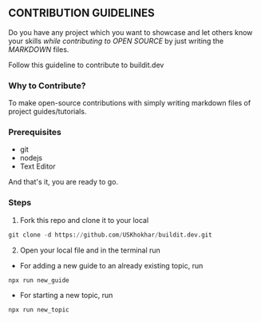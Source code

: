## CONTRIBUTION GUIDELINES

Do you have any project which you want to showcase and let others know your skills *while contributing to OPEN SOURCE* by just writing the *MARKDOWN* files.

Follow this guideline to contribute to buildit.dev

### Why to Contribute?

To make open-source contributions with simply writing markdown files of project guides/tutorials.

### Prerequisites

- git
- nodejs
- Text Editor

And that's it, you are ready to go.

### Steps

1. Fork this repo and clone it to your local

```python
git clone -d https://github.com/USKhokhar/buildit.dev.git
```

2. Open your local file and in the terminal run

- For adding a new guide to an already existing topic, run

```javascript
npx run new_guide
```

- For starting a new topic, run

```javascript
npx run new_topic
```